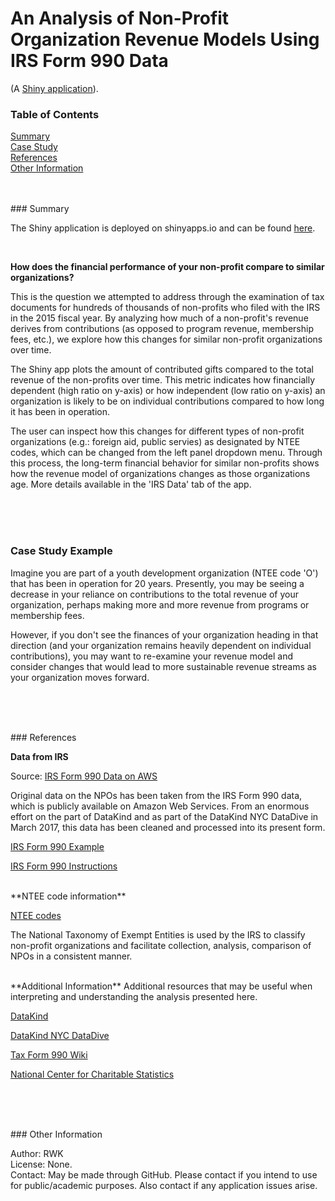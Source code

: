 
# An Analysis of Non-Profit Organization Revenue Models Using IRS Form 990 Data

(A [Shiny application](https://rwk506.shinyapps.io/datadive/)).
<br />

### Table of Contents
[Summary](#Summary)<br />
[Case Study](#Case)<br />
[References](#Refs)<br />
[Other Information](#Other)<br />
<br /><br />


<a name="Summary"/>
### Summary

The Shiny application is deployed on shinyapps.io and can be found [here](https://rwk506.shinyapps.io/datadive/). 

<br />

**How does the financial performance of your non-profit compare to similar organizations?**

This is the question we attempted to address through the examination of tax documents for hundreds of thousands of non-profits who filed with the IRS in the 2015 fiscal year. By analyzing how much of a non-profit's revenue derives from contributions (as opposed to program revenue, membership fees, etc.), we explore how this changes for similar non-profit organizations over time.

The Shiny app plots the amount of contributed gifts compared to the total revenue of the non-profits over time. This metric indicates how financially dependent (high ratio on y-axis) or how independent (low ratio on y-axis) an organization is likely to be on individual contributions compared to how long it has been in operation.

The user can inspect how this changes for different types of non-profit organizations (e.g.: foreign aid, public servies) as designated by NTEE codes, which can be changed from the left panel dropdown menu. Through this process, the long-term financial behavior for similar non-profits shows how the revenue model of organizations changes as those organizations age. More details available in the 'IRS Data' tab of the app.

<br /><br /><br />
<a name="Case"/>
### Case Study Example

Imagine you are part of a youth development organization (NTEE code 'O') that has been in operation for 20 years. Presently, you may be seeing a decrease in your reliance on contributions to the total revenue of your organization, perhaps making more and more revenue from programs or membership fees.

However, if you don't see the finances of your organization heading in that direction (and your organization remains heavily dependent on individual contributions), you may want to re-examine your revenue model and consider changes that would lead to more sustainable revenue streams as your organization moves forward.

<br /> <br /><br />




<a name="Refs"/>
### References

**Data from IRS**

Source: [IRS Form 990 Data on AWS](https://aws.amazon.com/public-datasets/irs-990/)

Original data on the NPOs has been taken from the IRS Form 990 data, which is publicly available on Amazon Web Services. From an enormous effort on the part of DataKind and as part of the DataKind NYC DataDive in March 2017, this data has been cleaned and processed into its present form.

[IRS Form 990 Example](https://www.irs.gov/pub/irs-pdf/f990.pdf)

[IRS Form 990 Instructions](https://www.irs.gov/pub/irs-pdf/i990.pdf)

<br />
**NTEE code information**

[NTEE codes](http://nccs.urban.org/classification/national-taxonomy-exempt-entities)

The National Taxonomy of Exempt Entities is used by the IRS to classify non-profit organizations and facilitate collection, analysis, comparison of NPOs in a consistent manner.

<br />
**Additional Information**
Additional resources that may be useful when interpreting and understanding the analysis presented here.

[DataKind](http://www.datakind.org/)

[DataKind NYC DataDive](https://www.eventbrite.com/e/givingtuesday-datadive-presented-by-92y-datakind-and-the-bill-melinda-gates-foundation-registration-29290486634?utm_campaign=order_confirmation_email&utm_medium=email&ref=eemailordconf&utm_source=eb_email&utm_term=eventname#)

[Tax Form 990 Wiki](https://en.wikipedia.org/wiki/Form_990)

[National Center for Charitable Statistics](http://nccsweb.urban.org/knowledgebase/)





<br /> <br /><br />

<a name="Other"/>
### Other Information

Author: RWK <br />
License: None. <br />
Contact: May be made through GitHub. Please contact if you intend to use for public/academic purposes. Also contact if any application issues arise. <br />

